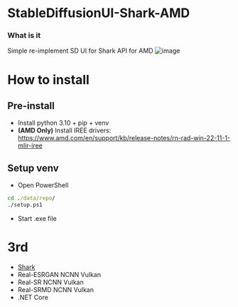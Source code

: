 # StableDiffusionUI-Shark-AMD
### What is it
Simple re-implement SD UI for Shark API for AMD
![image](https://user-images.githubusercontent.com/13867290/216241942-1036905f-6807-4c0d-bb98-c08fb9d4338e.png)

# How to install
## Pre-install
* Install python 3.10 + pip + venv
* __(AMD Only)__ Install IREE drivers: https://www.amd.com/en/support/kb/release-notes/rn-rad-win-22-11-1-mlir-iree
## Setup venv
* Open PowerShell
```cmd
cd ./data/repo/
./setup.ps1
```
* Start .exe file

# 3rd 
* [Shark](https://github.com/nod-ai/SHARK)
* Real-ESRGAN NCNN Vulkan
* Real-SR NCNN Vulkan
* Real-SRMD NCNN Vulkan
* .NET Core 
